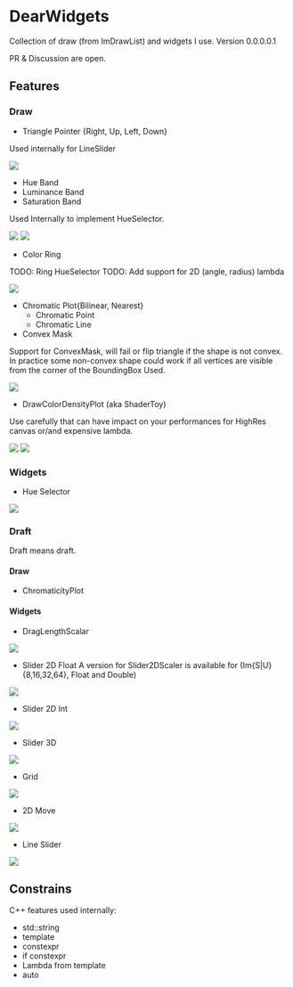 # DearWidgets
Collection of draw (from ImDrawList) and widgets I use.
Version 0.0.0.0.1

PR & Discussion are open.

## Features
### Draw
* Triangle Pointer {Right, Up, Left, Down}

Used internally for LineSlider

![](https://media.githubusercontent.com/media/soufianekhiat/DearWidgetsImages/main/Images/dearwidgetsdemo_mRxPnn8bNH.png)

* Hue Band
* Luminance Band
* Saturation Band

Used Internally to implement HueSelector.

![](https://media.githubusercontent.com/media/soufianekhiat/DearWidgetsImages/main/Images/dearwidgetsdemo_mw6vQsfBi7.png)
![](https://media.githubusercontent.com/media/soufianekhiat/DearWidgetsImages/main/Images/dearwidgetsdemo_4ufS2JkG81.png)

* Color Ring

TODO: Ring HueSelector
TODO: Add support for 2D (angle, radius) lambda

![](https://media.githubusercontent.com/media/soufianekhiat/DearWidgetsImages/main/Images/GQLfC3C7Jk.gif)

* Chromatic Plot{Bilinear, Nearest}
    * Chromatic Point
    * Chromatic Line
* Convex Mask

Support for ConvexMask, will fail or flip triangle if the shape is not convex. In practice some non-convex shape could work if all vertices are visible from the corner of the BoundingBox Used.

![](https://media.githubusercontent.com/media/soufianekhiat/DearWidgetsImages/main/Images/kYA3Dw6TmH.gif)

* DrawColorDensityPlot (aka ShaderToy)

Use carefully that can have impact on your performances for HighRes canvas or/and expensive lambda.

![](https://media.githubusercontent.com/media/soufianekhiat/DearWidgetsImages/main/Images/us8Fc2jkIh.png)
![](https://media.githubusercontent.com/media/soufianekhiat/DearWidgetsImages/main/Images/yEGBSzv2F8.gif)

### Widgets
* Hue Selector

![](https://media.githubusercontent.com/media/soufianekhiat/DearWidgetsImages/main/Images/W0Q9VXNeGK.gif)


### Draft

Draft means draft.

#### Draw

* ChromaticityPlot

#### Widgets

* DragLengthScalar

![](https://media.githubusercontent.com/media/soufianekhiat/DearWidgetsImages/main/Images/XQ3kGD9aAW.gif)

* Slider 2D Float
A version for Slider2DScaler is available for (Im{S|U}{8,16,32,64}, Float and Double)

![](https://media.githubusercontent.com/media/soufianekhiat/DearWidgetsImages/main/Images/0dkkSCsb5Y.gif)

* Slider 2D Int

![](https://media.githubusercontent.com/media/soufianekhiat/DearWidgetsImages/main/Images/PGFHy3o6Tg.gif)

* Slider 3D

![](https://media.githubusercontent.com/media/soufianekhiat/DearWidgetsImages/main/Images/IQZMEeqfx0.gif)

* Grid

![](https://media.githubusercontent.com/media/soufianekhiat/DearWidgetsImages/main/Images/Wj5zT2ESJu.gif)

* 2D Move

![](https://media.githubusercontent.com/media/soufianekhiat/DearWidgetsImages/main/Images/FoeyB7aWSp.gif)

* Line Slider

![](https://media.githubusercontent.com/media/soufianekhiat/DearWidgetsImages/main/Images/4haBv2KuX7.gif)


## Constrains
C++ features used internally:
* std::string
* template
* constexpr
* if constexpr
* Lambda from template
* auto
